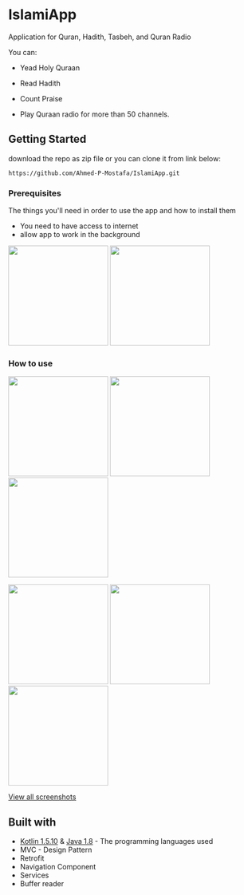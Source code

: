 # IslamiApp

Application for Quran, Hadith, Tasbeh, and Quran Radio

You can:

* Yead Holy Quraan

* Read Hadith 

* Count Praise

* Play Quraan radio for more than 50 channels.


## Getting Started

download the repo as zip file or you can clone it from link below:

```
https://github.com/Ahmed-P-Mostafa/IslamiApp.git
```

### Prerequisites

The things you'll need in order to use the app and how to install them
* You need to have access to internet
* allow app to work in the background

<img src="app/docs/Screenshot_auto_start_permission.jpg" width="200"> <img src="app/docs/Screenshot_do_not_disturb.jpg" width="200">


### How to use

<img src="app/docs/Screenshot_signup.jpg" width="200"> <img src="app/docs/Screenshot_home_menu.jpg" width="200"> <img src="app/docs/Screenshot_add_new_lecture.jpg" width="200">

<img src="app/docs/Screenshot_date_dialog.jpg" width="200"> <img src="app/docs/Screenshot_time_dialog.jpg" width="200"> <img src="app/docs/Screenshot_perior_notification.jpg.jpg" width="200">

[View all screenshots](docs/all-screenshots.md)


## Built with

* [Kotlin 1.5.10](https://kotlinlang.org/) & [Java 1.8](https://www.java.com/en/) - The programming languages used
* MVC - Design Pattern
* Retrofit
* Navigation Component
* Services
* Buffer reader
